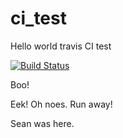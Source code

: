 # ci_test

Hello world travis CI test

[![Build Status](https://travis-ci.org/FlowCloud/ci_test.svg?branch=master)](https://travis-ci.org/FlowCloud/ci_test)

Boo!

Eek! Oh noes. Run away!

Sean was here.
